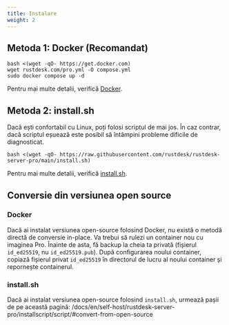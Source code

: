 ```yaml
---
title: Instalare
weight: 2
---
```


## Metoda 1: Docker (Recomandat)

```
bash <(wget -qO- https://get.docker.com)
wget rustdesk.com/pro.yml -O compose.yml
sudo docker compose up -d
```

Pentru mai multe detalii, verifică [Docker](/docs/en/self-host/rustdesk-server-pro/installscript/docker/).

## Metoda 2: install.sh

Dacă ești confortabil cu Linux, poți folosi scriptul de mai jos. În caz contrar, dacă scriptul eșuează este posibil să întâmpini probleme dificile de diagnosticat.

`bash <(wget -qO- https://raw.githubusercontent.com/rustdesk/rustdesk-server-pro/main/install.sh)`

Pentru mai multe detalii, verifică [install.sh](/docs/en/self-host/rustdesk-server-pro/installscript/script/).

## Conversie din versiunea open source

### Docker
Dacă ai instalat versiunea open-source folosind Docker, nu există o metodă directă de conversie in-place. Va trebui să rulezi un container nou cu imaginea Pro. Înainte de asta, fă backup la cheia ta privată (fișierul `id_ed25519`, nu `id_ed25519.pub`). După configurarea noului container, copiază fișierul privat `id_ed25519` în directorul de lucru al noului container și repornește containerul.

### install.sh
Dacă ai instalat versiunea open-source folosind `install.sh`, urmează pașii de pe această pagină: /docs/en/self-host/rustdesk-server-pro/installscript/script/#convert-from-open-source